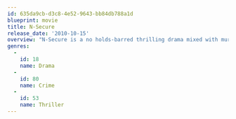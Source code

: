 ```yaml
---
id: 635da9cb-d3c8-4e52-9643-bb84db788a1d
blueprint: movie
title: N-Secure
release_date: '2010-10-15'
overview: "N-Secure is a no holds-barred thrilling drama mixed with murder, mayhem and manipulation among affluent professionals. This film sheds light on a man's downfall from the pinnacles of success into the depths of his damaged character. His insecurities lead him into a series of troubled romantic relationships and eventually a web of events that include betrayal and murder."
genres:
  -
    id: 18
    name: Drama
  -
    id: 80
    name: Crime
  -
    id: 53
    name: Thriller
---
```

